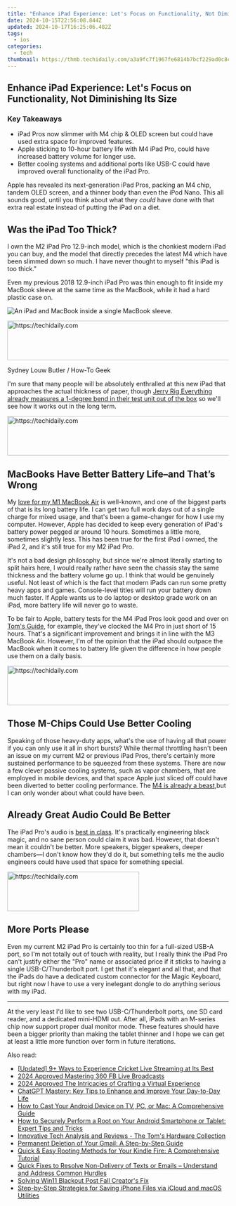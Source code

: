 ```yaml
---
title: "Enhance iPad Experience: Let's Focus on Functionality, Not Diminishing Its Size"
date: 2024-10-15T22:56:08.844Z
updated: 2024-10-17T16:25:06.482Z
tags:
  - ios
categories:
  - tech
thumbnail: https://thmb.techidaily.com/a3a9fc7f1967fe6814b7bcf229ad0c8c09fecb880f152e3279a23ce2f1e6acd7.jpg
---
```


## Enhance iPad Experience: Let's Focus on Functionality, Not Diminishing Its Size

### Key Takeaways

* iPad Pros now slimmer with M4 chip & OLED screen but could have used extra space for improved features.
* Apple sticking to 10-hour battery life with M4 iPad Pro, could have increased battery volume for longer use.
* Better cooling systems and additional ports like USB-C could have improved overall functionality of the iPad Pro.

 Apple has revealed its next-generation iPad Pros, packing an M4 chip, tandem OLED screen, and a thinner body than even the iPod Nano. This all sounds good, until you think about what they _could_ have done with that extra real estate instead of putting the iPad on a diet.

##  Was the iPad Too Thick?

 I own the M2 iPad Pro 12.9-inch model, which is the chonkiest modern iPad you can buy, and the model that directly precedes the latest M4 which have been slimmed down so much. I have never thought to myself "this iPad is too thick."

 Even my previous 2018 12.9-inch iPad Pro was thin enough to fit inside my MacBook sleeve at the same time as the MacBook, while it had a hard plastic case on.

![An iPad and MacBook inside a single MacBook sleeve.](https://static1.howtogeekimages.com/wordpress/wp-content/uploads/2024/05/fgpyj6bxmaqs8jb.jpeg) 

<!-- affiliate ads begin -->
<a href="https://aligracehair.sjv.io/c/5597632/2016134/19272" target="_top" id="2016134">
  <img src="//a.impactradius-go.com/display-ad/19272-2016134" border="0" alt="https://techidaily.com" width="728" height="90"/>
</a>
<img height="0" width="0" src="https://aligracehair.sjv.io/i/5597632/2016134/19272" style="position:absolute;visibility:hidden;" border="0" />
<!-- affiliate ads end -->

Sydney Louw Butler / How-To Geek

 I'm sure that many people will be absolutely enthralled at this new iPad that approaches the actual thickness of paper, though [Jerry Rig Everything already measures a 1-degree bend in their test unit out of the box](https://youtu.be/GN6ZlssqNAE?si=8fVXVaoOLd9zxr5-) so we'll see how it works out in the long term.

<!-- affiliate ads begin -->
<a href="https://appsumo.8odi.net/c/5597632/2094415/7443" target="_top" id="2094415">
  <img src="//a.impactradius-go.com/display-ad/7443-2094415" border="0" alt="https://techidaily.com" width="728" height="90"/>
</a>
<img height="0" width="0" src="https://appsumo.8odi.net/i/5597632/2094415/7443" style="position:absolute;visibility:hidden;" border="0" />
<!-- affiliate ads end -->

##  MacBooks Have Better Battery Life–and That’s Wrong

 My [love for my M1 MacBook Air](https://facebook-video-share.techidaily.com/new-2024-approved-discover-the-best-tools-and-tips-to-accurately-tag-your-videos/) is well-known, and one of the biggest parts of that is its long battery life. I can get two full work days out of a single charge for mixed usage, and that's been a game-changer for how I use my computer. However, Apple has decided to keep every generation of iPad's battery power pegged ar around 10 hours. Sometimes a little more, sometimes slightly less. This has been true for the first iPad I owned, the iPad 2, and it's still true for my M2 iPad Pro. 

 It's not a bad design philosophy, but since we're almost literally starting to split hairs here, I would really rather have seen the chassis stay the same thickness and the battery volume go up. I think that would be genuinely useful. Not least of which is the fact that modern iPads can run some pretty heavy apps and games. Console-level titles will run your battery down much faster. If Apple wants us to do laptop or desktop grade work on an iPad, more battery life will never go to waste.

 To be fair to Apple, battery tests for the M4 iPad Pros look good and over on [Tom's Guide](https://www.tomsguide.com/tablets/ipads/ipad-pro-2024-and-ipad-air-2024-tested-heres-how-apples-m4-silicon-performs), for example, they've clocked the M4 Pro in just short of 15 hours. That's a significant improvement and brings it in line with the M3 MacBook Air. However, I'm of the opinion that the iPad should outpace the MacBook when it comes to battery life given the difference in how people use them on a daily basis.

<!-- affiliate ads begin -->
<a href="https://ephamedtechinc.pxf.io/c/5597632/2136624/26400" target="_top" id="2136624">
  <img src="//a.impactradius-go.com/display-ad/26400-2136624" border="0" alt="https://techidaily.com" width="728" height="90"/>
</a>
<img height="0" width="0" src="https://ephamedtechinc.pxf.io/i/5597632/2136624/26400" style="position:absolute;visibility:hidden;" border="0" />
<!-- affiliate ads end -->

##  Those M-Chips Could Use Better Cooling

 Speaking of those heavy-duty apps, what's the use of having all that power if you can only use it all in short bursts? While thermal throttling hasn't been an issue on my current M2 or previous iPad Pros, there's certainly more sustained performance to be squeezed from these systems. There are now a few clever passive cooling systems, such as vapor chambers, that are employed in mobile devices, and that space Apple just sliced off could have been diverted to better cooling performance. The [M4 is already a beast](https://some-guidance.techidaily.com/new-transform-your-note-habits-with-mematics-tools/),but I can only wonder about what could have been.

##  Already Great Audio Could Be Better

 The iPad Pro's audio is [best in class](https://screen-mirror.techidaily.com/full-guide-on-mirroring-your-honor-magic5-ultimate-to-your-pcmac-drfone-by-drfone-android/). It's practically engineering black magic, and no sane person could claim it was bad. However, that doesn't mean it couldn't be better. More speakers, bigger speakers, deeper chambers—I don't know how they'd do it, but something tells me the audio engineers could have used that space for something special.

<!-- affiliate ads begin -->
<a href="https://aligracehair.sjv.io/c/5597632/1880956/19272" target="_top" id="1880956">
  <img src="//a.impactradius-go.com/display-ad/19272-1880956" border="0" alt="https://techidaily.com" width="300" height="90"/>
</a>
<img height="0" width="0" src="https://aligracehair.sjv.io/i/5597632/1880956/19272" style="position:absolute;visibility:hidden;" border="0" />
<!-- affiliate ads end -->

##  More Ports Please

 Even my current M2 iPad Pro is certainly too thin for a full-sized USB-A port, so I'm not totally out of touch with reality, but I really think the iPad Pro can't justify either the "Pro" name or associated price if it sticks to having a single USB-C/Thunderbolt port. I get that it's elegant and all that, and that the iPads do have a dedicated custom connector for the Magic Keyboard, but right now I have to use a very inelegant dongle to do anything serious with my iPad.

---

 At the very least I'd like to see two USB-C/Thunderbolt ports, one SD card reader, and a dedicated mini-HDMI out. After all, iPads with an M-series chip now support proper dual monitor mode. These features should have been a bigger priority than making the tablet thinner and I hope we can get at least a little more function over form in future iterations.

<ins class="adsbygoogle"
     style="display:block"
     data-ad-format="autorelaxed"
     data-ad-client="ca-pub-7571918770474297"
     data-ad-slot="1223367746"></ins>

<ins class="adsbygoogle"
     style="display:block"
     data-ad-client="ca-pub-7571918770474297"
     data-ad-slot="8358498916"
     data-ad-format="auto"
     data-full-width-responsive="true"></ins>

<span class="atpl-alsoreadstyle">Also read:</span>
<div><ul>
<li><a href="https://extra-tips.techidaily.com/updated-9plus-ways-to-experience-cricket-live-streaming-at-its-best/"><u>[Updated] 9+ Ways to Experience Cricket Live Streaming at Its Best</u></a></li>
<li><a href="https://facebook-video-content.techidaily.com/2024-approved-mastering-360-fb-live-broadcasts/"><u>2024 Approved Mastering 360 FB Live Broadcasts</u></a></li>
<li><a href="https://some-approaches.techidaily.com/2024-approved-the-intricacies-of-crafting-a-virtual-experience/"><u>2024 Approved The Intricacies of Crafting a Virtual Experience</u></a></li>
<li><a href="https://tech-hub.techidaily.com/chatgpt-mastery-key-tips-to-enhance-and-improve-your-day-to-day-life/"><u>ChatGPT Mastery: Key Tips to Enhance and Improve Your Day-to-Day Life</u></a></li>
<li><a href="https://os-tips.techidaily.com/how-to-cast-your-android-device-on-tv-pc-or-mac-a-comprehensive-guide/"><u>How to Cast Your Android Device on TV, PC, or Mac: A Comprehensive Guide</u></a></li>
<li><a href="https://os-tips.techidaily.com/how-to-securely-perform-a-root-on-your-android-smartphone-or-tablet-expert-tips-and-tricks/"><u>How to Securely Perform a Root on Your Android Smartphone or Tablet: Expert Tips and Tricks</u></a></li>
<li><a href="https://hardware-reviews.techidaily.com/innovative-tech-analysis-and-reviews-the-toms-hardware-collection/"><u>Innovative Tech Analysis and Reviews - The Tom's Hardware Collection</u></a></li>
<li><a href="https://os-tips.techidaily.com/permanent-deletion-of-your-gmail-a-step-by-step-guide/"><u>Permanent Deletion of Your Gmail: A Step-by-Step Guide</u></a></li>
<li><a href="https://os-tips.techidaily.com/quick-and-easy-rooting-methods-for-your-kindle-fire-a-comprehensive-tutorial/"><u>Quick & Easy Rooting Methods for Your Kindle Fire: A Comprehensive Tutorial</u></a></li>
<li><a href="https://os-tips.techidaily.com/quick-fixes-to-resolve-non-delivery-of-texts-or-emails-understand-and-address-common-hurdles/"><u>Quick Fixes to Resolve Non-Delivery of Texts or Emails – Understand and Address Common Hurdles</u></a></li>
<li><a href="https://network-issues.techidaily.com/solving-win11-blackout-post-fall-creators-fix/"><u>Solving Win11 Blackout Post Fall Creator's Fix</u></a></li>
<li><a href="https://tech-haven.techidaily.com/step-by-step-strategies-for-saving-iphone-files-via-icloud-and-macos-utilities/"><u>Step-by-Step Strategies for Saving iPhone Files via iCloud and macOS Utilities</u></a></li>
</ul></div>

